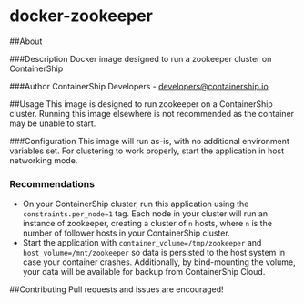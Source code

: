 docker-zookeeper
==============

##About

###Description
Docker image designed to run a zookeeper cluster on ContainerShip

###Author
ContainerShip Developers - developers@containership.io

##Usage
This image is designed to run zookeeper on a ContainerShip cluster. Running this image elsewhere is not recommended as the container may be unable to start.

###Configuration
This image will run as-is, with no additional environment variables set. For clustering to work properly, start the application in host networking mode.

### Recommendations
* On your ContainerShip cluster, run this application using the `constraints.per_node=1` tag. Each node in your cluster will run an instance of zookeeper, creating a cluster of `n` hosts, where `n` is the number of follower hosts in your ContainerShip cluster.
* Start the application with `container_volume=/tmp/zookeeper` and `host_volume=/mnt/zookeeper` so data is persisted to the host system in case your container crashes. Additionally, by bind-mounting the volume, your data will be available for backup from ContainerShip Cloud.

##Contributing
Pull requests and issues are encouraged!
